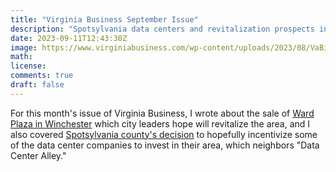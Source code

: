 ```yaml
---
title: "Virginia Business September Issue"
description: "Spotsylvania data centers and revitalization prospects in Winchester" Shopping Center"
date: 2023-09-11T12:43:30Z
image: https://www.virginiabusiness.com/wp-content/uploads/2023/08/VaBiz-Ward-Plaza-0372_WEB-RESIZE_photo-by-Will-Schermerhorn-386x290.jpg
math: 
license: 
comments: true
draft: false
---
```


For this month's issue of Virginia Business, I wrote about the sale of [Ward Plaza in Winchester](https://www.virginiabusiness.com/article/winchester-shopping-center-sale-could-revitalize-area/) which city leaders hope will revitalize the area, and I also covered [Spotsylvania county's decision](https://www.virginiabusiness.com/article/amazon-plans-spotsylvania-data-centers/) to hopefully incentivize some of the data center companies to invest in their area, which neighbors "Data Center Alley."
